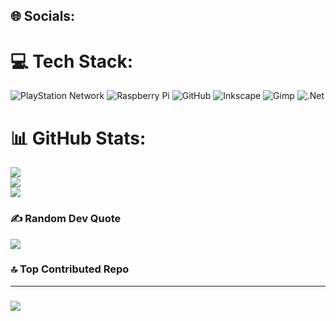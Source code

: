 
## 🌐 Socials:

# 💻 Tech Stack:
![PlayStation Network](https://img.shields.io/badge/PSN-%230070D1.svg?style=flat-square&logo=Playstation&logoColor=white) ![Raspberry Pi](https://img.shields.io/badge/-Raspberry_Pi-C51A4A?style=flat-square&logo=Raspberry-Pi) ![GitHub](https://img.shields.io/badge/github-%23121011.svg?style=flat-square&logo=github&logoColor=white) ![Inkscape](https://img.shields.io/badge/Inkscape-e0e0e0?style=flat-square&logo=inkscape&logoColor=080A13) ![Gimp](https://img.shields.io/badge/Gimp-657D8B?style=flat-square&logo=gimp&logoColor=FFFFFF) ![.Net](https://img.shields.io/badge/.NET-5C2D91?style=flat-square&logo=.net&logoColor=white)
# 📊 GitHub Stats:
![](https://github-readme-stats.vercel.app/api?username=salomonxt&theme=midnight-purple&hide_border=true&include_all_commits=false&count_private=true)<br/>
![](https://nirzak-streak-stats.vercel.app/?user=salomonxt&theme=midnight-purple&hide_border=true)<br/>
![](https://github-readme-stats.vercel.app/api/top-langs/?username=salomonxt&theme=midnight-purple&hide_border=true&include_all_commits=false&count_private=true&layout=compact)

### ✍️ Random Dev Quote
![](https://quotes-github-readme.vercel.app/api?type=horizontal&theme=radical)

### 🔝 Top Contributed Repo
---
### [![](https://visitcount.itsvg.in/api?id=salomonxt&icon=9&color=1)](https://visitcount.itsvg.in)
